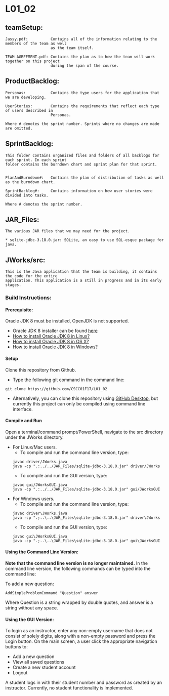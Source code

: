 # L01_02

## teamSetup:
 
    Jassy.pdf:          Contains all of the information relating to the members of the team as well
                        as the team itself.
                        
    TEAM AGREEMENT.pdf: Contains the plan as to how the team will work together on this project
                        during the span of the course.

## ProductBacklog:
    
    Personas:           Contains the type users for the application that we are developing.

    UserStories:        Contains the requirements that reflect each type of users described in 
                        Personas.

    Where # denotes the sprint number. Sprints where no changes are made are omitted.
                        
## SprintBacklog:

    This folder contains organized files and folders of all backlogs for each sprint. In each sprint
	folder contains the burndown chart and sprint plan for that sprint.


    PlanAndBurndown#:   Contains the plan of distribution of tasks as well as the burndown chart.
    
    SprintBacklog#:     Contains information on how user stories were divided into tasks.

    Where # denotes the sprint number.


## JAR_Files:

    The various JAR files that we may need for the project.

    * sqlite-jdbc-3.18.0.jar: SQLite, an easy to use SQL-esque package for java.

## JWorks/src:              
    
    This is the Java application that the team is building, it contains the code for the entire 
    application. This application is a still in progress and in its early stages.
    
### Build Instructions: 

#### Prerequisite:
Oracle JDK 8 must be installed, OpenJDK is not supported.
* Oracle JDK 8 installer can be found [here](http://www.oracle.com/technetwork/java/javase/downloads/jdk8-downloads-2133151.html) 
* [How to install Oracle JDK 8 in Linux?](https://docs.oracle.com/javase/8/docs/technotes/guides/install/linux_jdk.html)
* [How to install Oracle JDK 8 in OS X?](https://docs.oracle.com/javase/8/docs/technotes/guides/install/mac_jdk.html)
* [How to install Oracle JDK 8 in Windows?](https://docs.oracle.com/javase/8/docs/technotes/guides/install/windows_jdk_install.html)

#### Setup
Clone this repository from Github.
* Type the following git command in the command line:
```
git clone https://github.com/CSCC01F17/L01_02
```
* Alternatively, you can clone this repository using [GitHub Desktop](https://desktop.github.com/), but currently this project can only be compiled using command line interface.

#### Compile and Run
Open a terminal/command prompt/PowerShell, navigate to the src directory under the JWorks directory.

* For Linux/Mac users.
    * To compile and run the command line version, type:
	```
	javac driver/JWorks.java
	java -cp ".:../../JAR_Files/sqlite-jdbc-3.18.0.jar" driver/JWorks
	```
	* To compile and run the GUI version, type:
	```
	javac gui/JWorksGUI.java
	java -cp ".:../../JAR_Files/sqlite-jdbc-3.18.0.jar" gui/JWorksGUI
	```
* For Windows users.
	* To compile and run the command line version, type:
	```
	javac driver\JWorks.java
	java -cp ".;..\..\JAR_Files\sqlite-jdbc-3.18.0.jar" driver\JWorks
	```
	* To compile and run the GUI version, type:
	```
	javac gui\JWorksGUI.java
	java -cp ".;..\..\JAR_Files\sqlite-jdbc-3.18.0.jar" gui\JWorksGUI
	```	

#### Using the Command Line Version:

**Note that the command line version is no longer maintained.**
In the command line version, the following commands can be typed into the command line:

To add a new question:

```
AddSimpleProblemCommand "Question" answer
```

Where Question is a string wrapped by double quotes, and answer is a string without any space.


#### Using the GUI Version:
To login as an instructor, enter any non-empty username that does not consist of solely digits, along with a non-empty password and press the Login button.
On the main screen, a user click the appropriate navigation buttons to:

- Add a new question
- View all saved questions
- Create a new student account
- Logout

A student logs in with their student number and password as created by an instructor. Currently, no student functionality is implemented.

